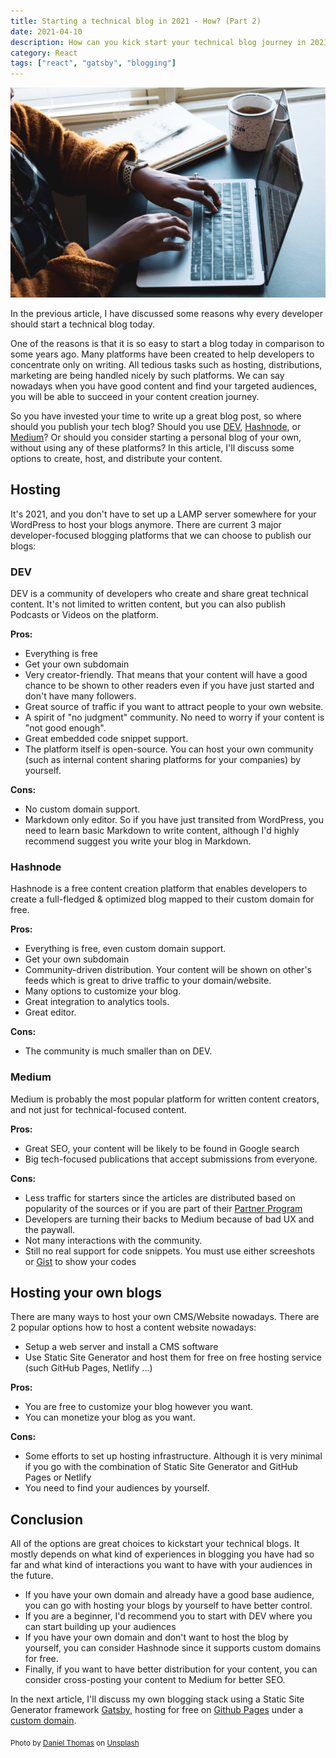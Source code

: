 ```yaml
---
title: Starting a technical blog in 2021 - How? (Part 2)
date: 2021-04-10
description: How can you kick start your technical blog journey in 2021?
category: React
tags: ["react", "gatsby", "blogging"]
---
```


![writing blog](banner.jpeg)

In the previous article, I have discussed some reasons why every developer should start a technical blog today.

One of the reasons is that it is so easy to start a blog today in comparison to some years ago. Many platforms have been created to help developers to concentrate only on writing. All tedious tasks such as hosting, distributions, marketing are being handled nicely by such platforms. We can say nowadays when you have good content and find your targeted audiences, you will be able to succeed in your content creation journey. 

So you have invested your time to write up a great blog post, so where should you publish your tech blog? Should you use [DEV](https://dev.to/), [Hashnode](http://hashnode.com/), or [Medium](https://medium.com/)? Or should you consider starting a personal blog of your own, without using any of these platforms? In this article, I'll discuss some options to create, host, and distribute your content.

## Hosting

It's 2021, and you don't have to set up a LAMP server somewhere for your WordPress to host your blogs anymore. There are current 3 major developer-focused blogging platforms that we can choose to publish our blogs:

### DEV

DEV is a community of developers who create and share great technical content. It's not limited to written content, but you can also publish Podcasts or Videos on the platform.

**Pros:**
- Everything is free
- Get your own subdomain
- Very creator-friendly. That means that your content will have a good chance to be shown to other readers even if you have just started and don't have many followers.
- Great source of traffic if you want to attract people to your own website.
- A spirit of "no judgment" community. No need to worry if your content is "not good enough".
- Great embedded code snippet support.
- The platform itself is open-source. You can host your own community (such as internal content sharing platforms for your companies) by yourself.

**Cons:**
- No custom domain support. 
- Markdown only editor. So if you have just transited from WordPress, you need to learn basic Markdown to write content, although I'd highly recommend suggest you write your blog in Markdown.

### Hashnode

Hashnode is a free content creation platform that enables developers to create a full-fledged & optimized blog mapped to their custom domain for free.

**Pros:**
- Everything is free, even custom domain support.
- Get your own subdomain
- Community-driven distribution. Your content will be shown on other's feeds which is great to drive traffic to your domain/website.
- Many options to customize your blog.
- Great integration to analytics tools.
- Great editor.

**Cons:**
- The community is much smaller than on DEV.

### Medium

Medium is probably the most popular platform for written content creators, and not just for technical-focused content.

**Pros:**
- Great SEO, your content will be likely to be found in Google search
- Big tech-focused publications that accept submissions from everyone.

**Cons:**
- Less traffic for starters since the articles are distributed based on popularity of the sources or if you are part of their [Partner Program](https://medium.com/earn)
- Developers are turning their backs to Medium because of bad UX and the paywall.
- Not many interactions with the community.
- Still no real support for code snippets. You must use either screeshots or [Gist](https://gist.github.com/) to show your codes

## Hosting your own blogs

There are many ways to host your own CMS/Website nowadays. There are 2 popular options how to host a content website nowadays:
- Setup a web server and install a CMS software
- Use Static Site Generator and host them for free on free hosting service (such GitHub Pages, Netlify ...)

**Pros:**
- You are free to customize your blog however you want.
- You can monetize your blog as you want.

**Cons:**
- Some efforts to set up hosting infrastructure. Although it is very minimal if you go with the combination of Static Site Generator and GitHub Pages or Netlify
- You need to find your audiences by yourself.

## Conclusion

All of the options are great choices to kickstart your technical blogs. It mostly depends on what kind of experiences in blogging you have had so far and what kind of interactions you want to have with your audiences in the future.
- If you have your own domain and already have a good base audience, you can go with hosting your blogs by yourself to have better control.
- If you are a beginner, I'd recommend you to start with DEV where you can start building up your audiences
- If you have your own domain and don't want to host the blog by yourself, you can consider Hashnode since it supports custom domains for free.
- Finally, if you want to have better distribution for your content, you can consider cross-posting your content to Medium for better SEO.

In the next article, I'll discuss my own blogging stack using a Static Site Generator framework [Gatsby](https://www.gatsbyjs.com/), hosting for free on [Github Pages](https://pages.github.com/) under a [custom domain](https://antran.app/).

<sub>Photo by [Daniel Thomas](https://unsplash.com/@dtbosse) on [Unsplash](https://unsplash.com/s/photos/blogging)<sub>
